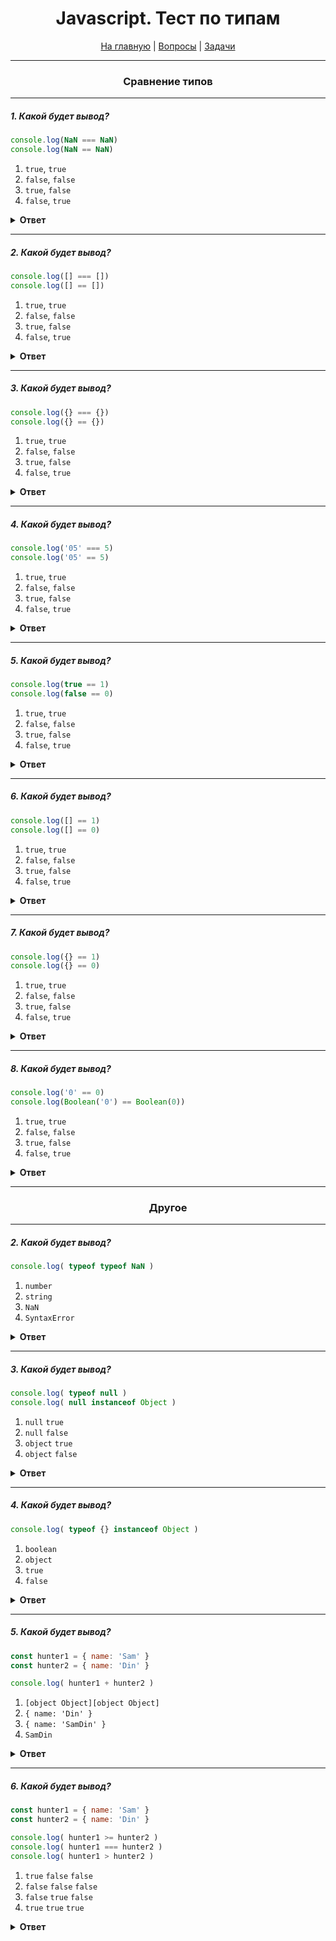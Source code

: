 <div align="center">

<h1>Javascript. Тест по типам</h1>

<a href="https://github.com/dollaween/javascript-tests">На главную</a> | <a href="https://github.com/dollaween/javascript-questions">Вопросы</a> | <a href="https://github.com/dollaween/javascript-tasks">Задачи</a>

</div>

---

<div align="center">

### Сравнение типов

</div>

---

##### 1. Какой будет вывод?

```javascript
console.log(NaN === NaN)
console.log(NaN == NaN)
```

1. `true`, `true`
2. `false`, `false`
3. `true`, `false`
4. `false`, `true`

<details><summary><b>Ответ</b></summary>
<p>

**Ответ: 2**

</p>
</details>

---

##### 2. Какой будет вывод?

```javascript
console.log([] === [])
console.log([] == [])
```

1. `true`, `true`
2. `false`, `false`
3. `true`, `false`
4. `false`, `true`

<details><summary><b>Ответ</b></summary>
<p>

**Ответ: 2**

</p>
</details>

---

##### 3. Какой будет вывод?

```javascript
console.log({} === {})
console.log({} == {})
```

1. `true`, `true`
2. `false`, `false`
3. `true`, `false`
4. `false`, `true`

<details><summary><b>Ответ</b></summary>
<p>

**Ответ: 2**

</p>
</details>

---

##### 4. Какой будет вывод?

```javascript
console.log('05' === 5)
console.log('05' == 5)
```

1. `true`, `true`
2. `false`, `false`
3. `true`, `false`
4. `false`, `true`

<details><summary><b>Ответ</b></summary>
<p>

**Ответ: 4**

При сравнении значений разных типов через оператор `==`, оба значения будут приведены к числу.

</p>
</details>

---

##### 5. Какой будет вывод?

```javascript
console.log(true == 1)
console.log(false == 0)
```

1. `true`, `true`
2. `false`, `false`
3. `true`, `false`
4. `false`, `true`

<details><summary><b>Ответ</b></summary>
<p>

**Ответ: 1**

При сравнении значений разных типов через оператор `==`, оба значения будут приведены к числу.

</p>
</details>

---

##### 6. Какой будет вывод?

```javascript
console.log([] == 1)
console.log([] == 0)
```

1. `true`, `true`
2. `false`, `false`
3. `true`, `false`
4. `false`, `true`

<details><summary><b>Ответ</b></summary>
<p>

**Ответ: 4**

</p>
</details>

---

##### 7. Какой будет вывод?

```javascript
console.log({} == 1)
console.log({} == 0)
```

1. `true`, `true`
2. `false`, `false`
3. `true`, `false`
4. `false`, `true`

<details><summary><b>Ответ</b></summary>
<p>

**Ответ: 2**

</p>
</details>


---

##### 8. Какой будет вывод?

```javascript
console.log('0' == 0)
console.log(Boolean('0') == Boolean(0))
```

1. `true`, `true`
2. `false`, `false`
3. `true`, `false`
4. `false`, `true`

<details><summary><b>Ответ</b></summary>
<p>

**Ответ: 3**

`Boolean(0)` — `false`, `Boolean('0')` — `true`.

</p>
</details>

---

<div align="center">

### Другое

</div>

---

##### 2. Какой будет вывод?

```javascript
console.log( typeof typeof NaN )
```

1. `number`
2. `string`
3. `NaN`
4. `SyntaxError`

<details><summary><b>Ответ</b></summary>
<p>

**Ответ: 2**

Операцию можно разложить на две:
```javascript
typeof NaN
// 'number'

typeof 'number'
// string
```

</p>
</details>

---

##### 3. Какой будет вывод?

```javascript
console.log( typeof null )
console.log( null instanceof Object )
```

1. `null` `true`
2. `null` `false`
3. `object` `true`
4. `object` `false`

<details><summary><b>Ответ</b></summary>
<p>

**Ответ: 4**

</p>
</details>

---

##### 4. Какой будет вывод?

```javascript
console.log( typeof {} instanceof Object )
```

1. `boolean`
2. `object`
3. `true`
4. `false`

<details><summary><b>Ответ</b></summary>
<p>

**Ответ: 4**

Сперва будет выполнен оператор `typeof {}`. Далее мы получим операцию:
```javascript
'object' instanceof Object
```

</p>
</details>

---

##### 5. Какой будет вывод?

```javascript
const hunter1 = { name: 'Sam' }
const hunter2 = { name: 'Din' }

console.log( hunter1 + hunter2 )
```

1. `[object Object][object Object]`
2. `{ name: 'Din' }`
3. `{ name: 'SamDin' }`
4. `SamDin`

<details><summary><b>Ответ</b></summary>
<p>

**Ответ: 1**

</p>
</details>

---

##### 6. Какой будет вывод?

```javascript
const hunter1 = { name: 'Sam' }
const hunter2 = { name: 'Din' }

console.log( hunter1 >= hunter2 )
console.log( hunter1 === hunter2 )
console.log( hunter1 > hunter2 )
```

1. `true` `false` `false`
2. `false` `false` `false`
3. `false` `true` `false`
4. `true` `true` `true`

<details><summary><b>Ответ</b></summary>
<p>

**Ответ: 1**

</p>
</details>
